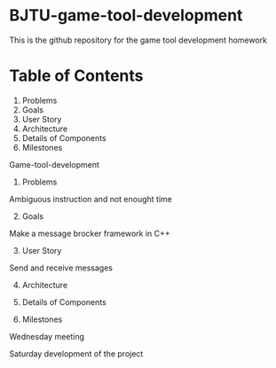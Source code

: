 # BJTU-game-tool-development
This is the github repository for the game tool development homework

# Table of Contents
1. Problems
2. Goals
3. User Story
4. Architecture
5. Details of Components
6. Milestones

Game-tool-development

1. Problems

Ambiguous instruction and not enought time

2. Goals

Make a message brocker framework in C++

3. User Story

Send and receive messages

4. Architecture

5. Details of Components

6. Milestones

Wednesday meeting

Saturday development of the project
